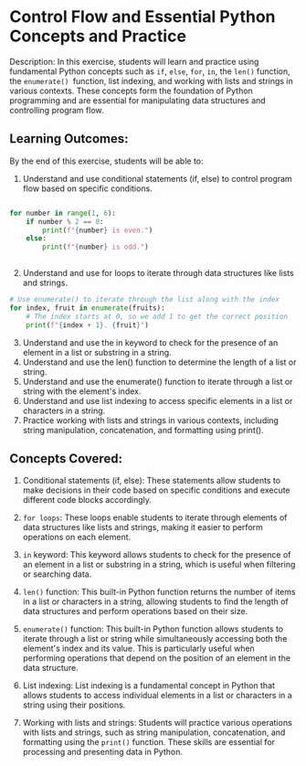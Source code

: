 # Control Flow and Essential Python Concepts and Practice

Description: In this exercise, students will learn and practice using fundamental Python concepts such as `if`, `else`, `for`, `in`, the `len()` function, the `enumerate() `function, list indexing, and working with lists and strings in various contexts. These concepts form the foundation of Python programming and are essential for manipulating data structures and controlling program flow.

## Learning Outcomes:

By the end of this exercise, students will be able to:

1. Understand and use conditional statements (if, else) to control program flow based on specific conditions.
```python

for number in range(1, 6):
    if number % 2 == 0:
        print(f"{number} is even.")
    else:
        print(f"{number} is odd.")
        
```
2. Understand and use for loops to iterate through data structures like lists and strings.

```python
# Use enumerate() to iterate through the list along with the index
for index, fruit in enumerate(fruits):
    # The index starts at 0, so we add 1 to get the correct position
    print(f"{index + 1}. {fruit}")
```
3. Understand and use the in keyword to check for the presence of an element in a list or substring in a string.
4. Understand and use the len() function to determine the length of a list or string.
5. Understand and use the enumerate() function to iterate through a list or string with the element's index.
6. Understand and use list indexing to access specific elements in a list or characters in a string.
7. Practice working with lists and strings in various contexts, including string manipulation, concatenation, and formatting using print().

## Concepts Covered:

1. Conditional statements (if, else): These statements allow students to make decisions in their code based on specific conditions and execute different code blocks accordingly.

2. `for loops`: These loops enable students to iterate through elements of data structures like lists and strings, making it easier to perform operations on each element.

3. `in` keyword: This keyword allows students to check for the presence of an element in a list or substring in a string, which is useful when filtering or searching data.

4. `len()` function: This built-in Python function returns the number of items in a list or characters in a string, allowing students to find the length of data structures and perform operations based on their size.

5. `enumerate()` function: This built-in Python function allows students to iterate through a list or string while simultaneously accessing both the element's index and its value. This is particularly useful when performing operations that depend on the position of an element in the data structure.

6. List indexing: List indexing is a fundamental concept in Python that allows students to access individual elements in a list or characters in a string using their positions.

7. Working with lists and strings: Students will practice various operations with lists and strings, such as string manipulation, concatenation, and formatting using the `print()` function. These skills are essential for processing and presenting data in Python.

